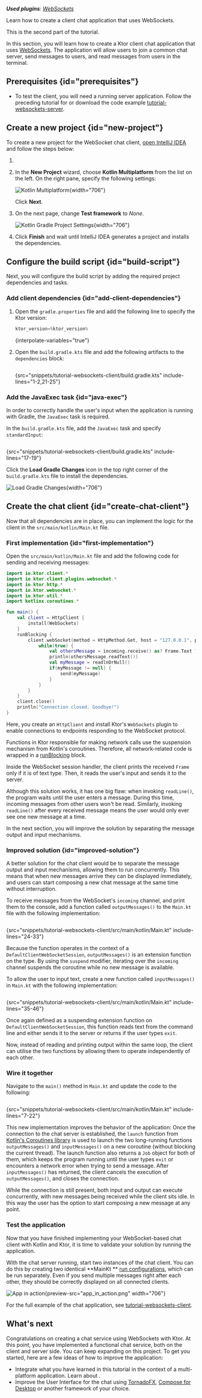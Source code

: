 [//]: # (title: Creating a WebSocket chat client)

<show-structure for="chapter" depth="2"/>

<tldr>
<var name="example_name" value="tutorial-websockets-client"/>
<include from="lib.topic" element-id="download_example"/>
<p>
<b>Used plugins</b>: <a href="websocket_client.md">WebSockets</a>
</p>
</tldr>

<link-summary>
Learn how to create a client chat application that uses WebSockets.
</link-summary>

This is the second part of the [](creating_web_socket_chat.md) tutorial.

In this section, you will learn how to create a Ktor client chat application that
uses [WebSockets](websocket_client.md). The application will allow users to join a common chat server, send messages to
users, and read messages from users in the terminal.

## Prerequisites {id="prerequisites"}

<include from="lib.topic" element-id="client_prerequisites"/>

* To test the client, you will need a running server application. Follow the preceding tutorial
  for [](creating_web_socket_chat.md) or download the code
  example [tutorial-websockets-server](https://github.com/ktorio/ktor-documentation/tree/2.3.4/codeSnippets/snippets/tutorial-websockets-server).

## Create a new project {id="new-project"}

To create a new project for the WebSocket chat
client, [open IntelliJ IDEA](https://www.jetbrains.com/help/idea/run-for-the-first-time.html) and follow
the steps below:

1. <include from="lib.topic" element-id="new_project_idea"/>
2. In the **New Project** wizard, choose **Kotlin Multiplatform** from the list on the left. On the right pane, specify
   the following settings:

   ![Kotlin Multiplatform](ktor_idea_new_gradle_project_settings_chat.png){width="706"}

   <include from="getting_started_ktor_client.topic" element-id="kotlin_app_settings"/>

   Click **Next**.

3. On the next page, change **Test framework** to _None_.

   ![Kotlin Gradle Project Settings](ktor_idea_new_gradle_project_settings_chat_2.png){width="706"}

4. Click **Finish** and wait until IntelliJ IDEA generates a project and installs the dependencies.

## Configure the build script {id="build-script"}

Next, you will configure the build script by adding the required project dependencies and tasks.

### Add client dependencies {id="add-client-dependencies"}

1. Open the `gradle.properties` file and add the following line to specify the Ktor version:
   ```kotlin
   ktor_version=%ktor_version%
   ```
   {interpolate-variables="true"}

   <include from="getting_started_ktor_client.topic" element-id="eap-note"/>

2. Open the `build.gradle.kts` file and add the following artifacts to the `dependencies` block:
   ```kotlin
   ```
   {src="snippets/tutorial-websockets-client/build.gradle.kts" include-lines="1-2,21-25"}

### Add the JavaExec task {id="java-exec"}

In order to correctly handle the user's input when the application is running with Gradle, the `JavaExec` task is
required.

In the `build.gradle.kts` file, add the `JavaExec` task and specify `standardInput`:

```kotlin
```

{src="snippets/tutorial-websockets-client/build.gradle.kts" include-lines="17-19"}

Click the **Load Gradle Changes** icon in the top right corner of the `build.gradle.kts` file to install the
dependencies.

![Load Gradle Changes](client_websockets_load_gradle_changes_name.png){width="706"}

## Create the chat client {id="create-chat-client"}

Now that all dependencies are in place, you can implement the logic for the client in the `src/main/kotlin/Main.kt`
file.

### First implementation {id="first-implementation"}

Open the `src/main/kotlin/Main.kt` file and add the following code for sending and receiving messages:

```kotlin
import io.ktor.client.*
import io.ktor.client.plugins.websocket.*
import io.ktor.http.*
import io.ktor.websocket.*
import io.ktor.util.*
import kotlinx.coroutines.*

fun main() {
    val client = HttpClient {
        install(WebSockets)
    }
    runBlocking {
        client.webSocket(method = HttpMethod.Get, host = "127.0.0.1", port = 8080, path = "/chat") {
            while(true) {
                val othersMessage = incoming.receive() as? Frame.Text ?: continue
                println(othersMessage.readText())
                val myMessage = readlnOrNull()
                if(myMessage != null) {
                    send(myMessage)
                }
            }
        }
    }
    client.close()
    println("Connection closed. Goodbye!")
}
```

Here, you create an `HttpClient` and install Ktor's `WebSockets` plugin to enable connections to endpoints responding to
the WebSocket protocol.

Functions in Ktor responsible for making network calls use the suspension mechanism from Kotlin's coroutines. Therefore,
all network-related code is wrapped in
a [runBlocking](https://kotlinlang.org/api/kotlinx.coroutines/kotlinx-coroutines-core/kotlinx.coroutines/run-blocking.html)
block.

Inside the WebSocket session handler, the client prints the received `Frame` only if it is of text type. Then, it reads
the user's input and sends it to the server.

Although this solution works, it has one big flaw: when invoking `readLine()`, the program waits until the user enters a
message. During this time, incoming messages from other users won't be read. Similarly, invoking `readLine()` after
every received message means the user would only ever see one new message at a time.

In the next section, you will improve the solution by separating the message output and input mechanisms.

### Improved solution {id="improved-solution"}

A better solution for the chat client would be to separate the message output and input mechanisms, allowing them to run
concurrently. This means that when new messages arrive they can be displayed immediately, and users can start composing
a new chat message at the same time without interruption.

To receive messages from the WebSocket's `incoming` channel, and print them to the console, add a function
called `outputMessages()` to the `Main.kt` file with the following implementation:

```kotlin
```

{src="snippets/tutorial-websockets-client/src/main/kotlin/Main.kt" include-lines="24-33"}

Because the function operates in the context of a `DefaultClientWebSocketSession`, `outputMessages()` is an extension
function on the type. By using the `suspend` modifier, iterating over the `incoming` channel suspends the coroutine
while no new message is available.

To allow the user to input text, create a new function called `inputMessages()` in `Main.kt` with the following
implementation:

```kotlin
```

{src="snippets/tutorial-websockets-client/src/main/kotlin/Main.kt" include-lines="35-46"}

Once again defined as a suspending extension function on `DefaultClientWebSocketSession`, this function reads text from
the command line and either sends it to the server or returns if the user types `exit`.

Now, instead of reading and printing output within the same loop, the client can utilise the two functions by allowing
them to operate independently of each other.

### Wire it together

Navigate to the `main()` method in `Main.kt` and update the code to the following:

```kotlin
```

{src="snippets/tutorial-websockets-client/src/main/kotlin/Main.kt" include-lines="7-22"}

This new implementation improves the behavior of the application: Once the connection to the chat server is established,
the `launch` function from [Kotlin's Coroutines library](https://kotlinlang.org/docs/coroutines-overview.html) is used
to launch the two long-running functions `outputMessages()` and `inputMessages()` on a new coroutine (without blocking
the current thread).
The launch function also returns a `Job` object for both of them, which keeps the program running until the user
types `exit` or encounters a network error when trying to send a message.
After `inputMessages()` has returned, the client cancels the execution of `outputMessages()`, and closes the connection.

While the connection is still present, both input and output can execute concurrently, with new messages being received
while the client sits idle. In this way the user has the option to start composing a new message at any point.

### Test the application

Now that you have finished implementing your WebSocket-based chat client with Kotlin and Ktor, it is time to validate
your solution by running the application.

With the chat server running, start two instances of the chat client. You can do this by creating two identical **MainKt
** [run configurations](https://www.jetbrains.com/help/idea/run-debug-configuration.html), which can be run separately.
Even if you send multiple messages right after each other, they should be correctly displayed on all connected clients.

![App in action](app_in_action.gif){preview-src="app_in_action.png" width="706"}

For the full example of the chat application,
see [tutorial-websockets-client](https://github.com/ktorio/ktor-documentation/tree/%ktor_version%/codeSnippets/snippets/tutorial-websockets-client).

## What's next

Congratulations on creating a chat service using WebSockets with Ktor.
At this point, you have implemented a functional chat service, both on the client and server side. You can keep
expanding on this project. To get you started, here are a few ideas of how to improve the application:

- Integrate what you have learned in this tutorial in the context of a multi-platform application. Learn
  about [](getting_started_ktor_client_multiplatform_mobile.md).
- Improve the User Interface for the chat
  using [TornadoFX](https://tornadofx.io/), [Compose for Desktop](https://www.jetbrains.com/lp/compose/) or another
  framework of your choice.